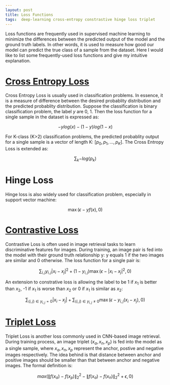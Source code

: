 ```yaml
---
layout: post
title: Loss Functions
tags:  deep-learning cross-entropy constrastive hinge loss triplet
---
```


Loss functions are frequently used in supervised machine learning to minimize the differences between the predicted output of the model and the ground truth labels. In other words, it is used to measure how good our model can predict the true class of a sample from the dataset. Here I would like to list some frequently-used loss functions and give my intuitive explanation.

# [Cross Entropy Loss](https://en.wikipedia.org/wiki/Cross_entropy)

Cross Entropy Loss is usually used in classification problems. In essence, it is a measure of difference between the desired probablity distribution and the predicted probablity distribution. Suppose the classification is binary classification problem, the label $y$ are 0, 1. Then the loss function for a single sample in the dataset is expressed as:

$$-ylog(x)-(1-y)log(1-x)$$

For K-class (K>2) classification problems, the predicted probablity output for a single sample is a vector of length 
K: $[p_0, p_1,...,p_K]$. The Cross Entropy Loss is extended as:

$$\sum_k{-log(p_k)}$$

# Hinge Loss

Hinge loss is also widely used for classification problem, especially in support vector machine:

$$\max{(\epsilon - y f(x), 0)}$$

# [Contrastive Loss](http://docs.chainer.org/en/stable/reference/functions.html#chainer.functions.contrastive)

Contrastive Loss is often used in image retrieval tasks to learn discriminative features for images. During training, an image pair is fed into the model with their ground truth relationship y: y equals 1 if the two images are similar and 0 otherwise. The loss function for a single pair is:

$$\sum_{i,j}{y_{i,j} \lvert x_i - x_j\rvert^2 + (1-y_{i,j})\max{(\epsilon - \lvert x_i - x_j\rvert^2, 0)}}$$

An extension to constrative loss is allowing the label to be 1 if $x_1$ is better than $x_2$, -1 if $x_1$ is worse than $x_2$ or 0 if $x_1$ is similar as $x_2$:

$$\sum_{(i,j)\in y_{i,j}=0}{\lvert x_i - x_j\rvert} + \sum_{(i,j)\in y_{i,j}\neq0}\max{(\epsilon - y_{i, j}( x_i - x_j), 0)}$$

# [Triplet Loss](http://docs.chainer.org/en/stable/reference/functions.html#chainer.functions.triplet)

Triplet Loss is another loss commonly used in CNN-based image retrieval. During training process, an image triplet $(x_a,x_n,x_p)$ is fed into the model as a single sample, where $x_a,x_n,x_p$ represent the anchor, postive and negative images respectively. The idea behind is that distance between anchor and positive images should be smaller than that between anchor and negative images. The formal definition is:

$$max(\lVert f(x_a) - f(x_p)\rVert_2^2 - \lVert f(x_a) - f(x_n)\rVert_2^2 + \epsilon, 0)$$
